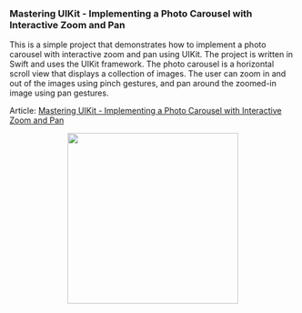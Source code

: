 ### Mastering UIKit - Implementing a Photo Carousel with Interactive Zoom and Pan

This is a simple project that demonstrates how to implement a photo carousel with interactive zoom and pan using UIKit. The project is written in Swift and uses the UIKit framework. The photo carousel is a horizontal scroll view that displays a collection of images. The user can zoom in and out of the images using pinch gestures, and pan around the zoomed-in image using pan gestures.

Article: [Mastering UIKit - Implementing a Photo Carousel with Interactive Zoom and Pan](https://ayrenking.medium.com/mastering-uikit-implementing-a-photo-carousel-with-interactive-zoom-and-pan-b7362bb24954)

<div align="center">
  <img src="readme_assets/demo.gif" width="300px" />
</div>

